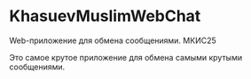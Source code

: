 # KhasuevMuslimWebChat
Web-приложение для обмена сообщениями. МКИС25

Это самое крутое приложение для обмена самыми крутыми сообщениями.
